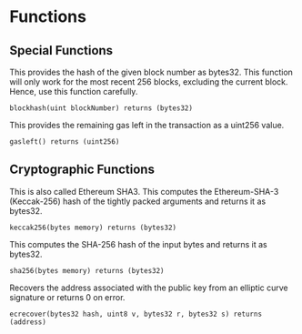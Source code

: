 # Functions

## Special Functions

This provides the hash of the given block number as bytes32. This function will only work for the most recent 256 blocks, excluding the current block. Hence, use this function carefully.

```sol
blockhash(uint blockNumber) returns (bytes32)
```

This provides the remaining gas left in the transaction as a uint256 value.

```sol
gasleft() returns (uint256)
```

## Cryptographic Functions

This is also called Ethereum SHA3. This computes the Ethereum-SHA-3 (Keccak-256) hash of the tightly packed arguments and returns it as bytes32.

```sol
keccak256(bytes memory) returns (bytes32)
```

This computes the SHA-256 hash of the input bytes and returns it as bytes32.

```sol
sha256(bytes memory) returns (bytes32)
```

Recovers the address associated with the public key from an elliptic curve signature or returns 0 on error.

```sol
ecrecover(bytes32 hash, uint8 v, bytes32 r, bytes32 s) returns (address)
```
